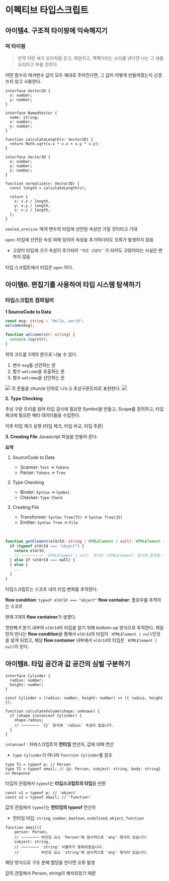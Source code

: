# 이펙티브 타입스크립트

## 아이템4. 구조적 타이핑에 익숙해지기

### 덕 타이핑

> 만약 어떤 새가 오리처럼 걷고, 헤엄치고, 꽥꽥거리는 소리를 낸다면 나는 그 새를 오리라고 부를 것이다.

어떤 함수의 매겨변수 값이 모두 제대로 주어진다면, 그 값이 어떻게 만들어졌는지 신경 쓰지 않고 사용한다.

```tsx
interface Vertor2D {
  x: number;
  y: number;
}

interface NamedVector {
  name: string;
  x: number;
  y: number;
}

function calculateLength(v: Vector2D) {
  return Math.sqrt(v.x * v.x + v.y * v.y);
}
```

```tsx
interface Vector3D {
  x: number;
  y: number;
  z: number;
}

function normalize(v: Vector3D) {
  const length = calculateLength(v);

  return {
    x: v.x / length,
    y: v.y / length,
    z: v.z / length,
  };
}
```

`sealed`, `precise`: 매개 변수의 타입에 선언된 속성만 가질 것이라고 기대

`open`: 타입에 선언된 속성 외에 임의의 속성을 추가하더라도 오류가 발생하지 않음

- 고양이 타입에 크기 속성이 추가되어 `‘작은 고양이’` 가 되어도 고양이라는 사실은 변하지 않음

타입 스크립트에서 타입은 `open` 이다.

## 아이템6. 편집기를 사용하여 타입 시스템 탐색하기

### 타입스크립트 컴파일러

**1 SourceCode to Data**

```ts
const msg: string = "Hello, world";
welcome(msg);

function welcome(str: string) {
  console.log(str);
}
```

위의 코드를 3개의 문으로 나눌 수 있다.

1. 변수 `msg`를 선언하는 문
2. 함수 `welcome`을 호출하는 문
3. 함수 `welcome`을 선언하는 문

![](https://velog.velcdn.com/images/dohun31/post/aac194c5-9298-4df9-a27f-1afab4d32996/image.gif)
각 문들을 chunck 단위로 나누고 추상구문트리로 표현한다.
![](https://velog.velcdn.com/images/dohun31/post/63be7b5b-0ded-49ca-a49d-1a5a623f7f3d/image.png)

**2. Type Checking**

추상 구문 트리를 읽어 타입 검사에 필요한 Symbol을 만들고, Scope를 정의하고, 타입 체크에 필요한 메타 데이터들을 수집한다.

이후 타입 체크 실행 (타입 체크, 타입 비교, 타입 추론)

**3. Creating File**
Javascript 파일을 만들어 준다.

**요약**

1. SourceCode to Data

   - Scanner: `Text` -> `Tokens`
   - Parser: `Tokens` -> `Tree`

2. Type Checking

   - Binder: `Syntax` -> `Symbol`
   - Checker: `Type Check`

3. Creating File
   - Transformer: `Syntax Tree(TS)` -> `Syntax Tree(JS)`
   - Emitter: `Syntax Tree` -> `File`

<br/>

```ts
function getElement(elOrId: string | HTMLElement | null): HTMLElement {
  if (typeof elOrId === "object") {
    return elOrId;
    // ~~~~~~~~~~ 'HTMLElement | null' 형식은 'HTMLElement' 형식에 할당할 수 없습니다.
  } else if (elOrId === null) {
  } else {
    ...
  }
}
```

타입스크립트는 스코프 내의 타입 변화를 추적한다.

**flow condition**: `typeof elOrId === "object"`
**flow container**: 플로우를 추적하는 스코프

현재 3개의 **flow container**가 생겼다.

첫번째 if 분기 내부의 `elOrId`의 타입을 알기 위해 bottom-up 방식으로 추적한다.
제일 먼저 만나는 **flow condition**을 통해서 `elOrId`의 타입이 ` HTMLElement | null`인것을 알게 되었고, 해당 **flow container** 내부에서 `elOrId`의 타입은 ` HTMLElement | null`이 된다.

## 아이템8. 타입 공간과 값 공간의 심벌 구분하기

```tsx
interface Cylinder {
  radius: number;
  height: number;
}

const Cylinder = (radius: number, height: number) => ({ radius, height });
```

```tsx
function calculateVolume(shape: unknown) {
  if (shape instanceof Cylinder) {
    shape.radius;
    // ~~~~~~~~ `{}` 형식에 `radius` 속성이 없습니다.
  }
}
```

`intanceof` : 자바스크립트의 **런타임** 연산자, 값에 대해 연산

- `type Cylinder`가 아니라 `function Cylinder`를 참조

```tsx
type T1 = typeof p; // Person
type T2 = typeof email; // {p: Person, subject: string, body: string} => Response
```

타입의 관점에서 `typeof`는 **타입스크립트의 타입**을 반환

```tsx
const v1 = typeof p; // 'object'
const v2 = typeof email; // 'function'
```

값의 관점에서 `typeof`는 **런타임의 typeof** 연산자

- 런타임 타입: `string`, `number`, `boolean`, `undefined`, `object`, `function`

```tsx
function email({
	person: Person,
	// ~~~~~~~~ 바인딩 요소 'Person'에 암시적으로 'any' 형식이 있습니다.
	subject: string,
	// ~~~~~~~~ 'string' 식별자가 중복되었습니다.
	//          바인딩 요소 'string'에 암시적으로 'any' 형식이 있습니다.
```

해당 방식으로 구조 분해 할당을 한다면 오류 발생

값의 관점에서 Person, string이 해석되었기 때문
